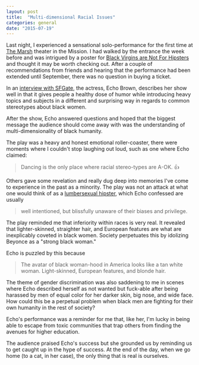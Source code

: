 ```yaml
---
layout: post
title:  "Multi-dimensional Racial Issues"
categories: general
date: "2015-07-19"
---
```

Last night, I experienced a sensational solo-performance for the first time at [The Marsh](http://themarsh.org/) theater in the Mission.
I had walked by the entrance the week before and was intrigued by a poster for [Black Virgins are Not For Hipsters](http://www.virginhipster.com/)
and thought it may be worth checking out. After a couple of recommendations from friends and hearing that the performance had been
extended until September, there was no question in buying a ticket.

In an [interview with SFGate](http://www.sfgate.com/performance/article/Black-Virgins-Are-Not-for-Hipsters-1-woman-6232262.php),
the actress, Echo Brown, describes her show well in that it gives people a healthy dose of humor while introducing heavy topics and subjects 
in a different and surprising way in regards to common stereotypes about black women.
<blockquote class="instagram-media" data-instgrm-version="4"><a href="https://instagram.com/p/5TqP5tJZNw/" target="_blank"><div style=" background:url(data:image/png;base64,iVBORw0KGgoAAAANSUhEUgAAACwAAAAsCAMAAAApWqozAAAAGFBMVEUiIiI9PT0eHh4gIB4hIBkcHBwcHBwcHBydr+JQAAAACHRSTlMABA4YHyQsM5jtaMwAAADfSURBVDjL7ZVBEgMhCAQBAf//42xcNbpAqakcM0ftUmFAAIBE81IqBJdS3lS6zs3bIpB9WED3YYXFPmHRfT8sgyrCP1x8uEUxLMzNWElFOYCV6mHWWwMzdPEKHlhLw7NWJqkHc4uIZphavDzA2JPzUDsBZziNae2S6owH8xPmX8G7zzgKEOPUoYHvGz1TBCxMkd3kwNVbU0gKHkx+iZILf77IofhrY1nYFnB/lQPb79drWOyJVa/DAvg9B/rLB4cC+Nqgdz/TvBbBnr6GBReqn/nRmDgaQEej7WhonozjF+Y2I/fZou/qAAAAAElFTkSuQmCC);"></div></a></blockquote>
After the show, Echo answered questions and hoped that the biggest message the audience should come away with was 
the understanding of multi-dimensionality of black humanity.

The play was a heavy and honest emotional roller-coaster, there were moments where I couldn't stop laughing out loud, such as one where Echo claimed:

> Dancing is the only place where racial stereo-types are A-OK. :thumbsup:

Others gave some revelation and really dug deep into memories I've come to experience in the past as a minority.
The play was not an attack at what one would think of as a [lumbersexual hipster](http://www.maxim.com/style/article/beyond-lumbersexual), which Echo confessed are usually 
> well intentioned, but blissfully unaware of their biases and privilege.

The play reminded me that inferiority within races is very real.
It revealed that lighter-skinned, straighter hair, and European features are what are inexplicably coveted in black women. Society perpetuates this by idolizing Beyonce as a "strong black woman."

Echo is puzzled by this because
> The avatar of black woman-hood in America looks like a tan white woman. Light-skinned, European features, and blonde hair.

The theme of gender discrimination was also saddening to me in scenes where Echo described herself as not wanted but fuck-able after being harassed by men of equal color for her
darker skin, big nose, and wide face. How could this be a perpetual problem when black men are fighting for their own humanity in the rest of society?

Echo's performance was a reminder for me that, like her, I'm lucky in being able to escape from toxic communities that trap others from finding the avenues for higher education.

The audience praised Echo's success but she grounded us by reminding us to get caught up in the hype of success. At the end of the day, when we go home (to a cat, in her case), the only thing that is real is ourselves.
<script async defer src="//platform.instagram.com/en_US/embeds.js"></script>
